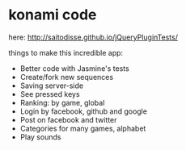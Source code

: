 konami code
===========
here: http://saitodisse.github.io/jQueryPluginTests/

things to make this incredible app:
- Better code with Jasmine's tests
- Create/fork new sequences
- Saving server-side
- See pressed keys
- Ranking: by game, global
- Login by facebook, github and google
- Post on facebook and twitter
- Categories for many games, alphabet
- Play sounds
